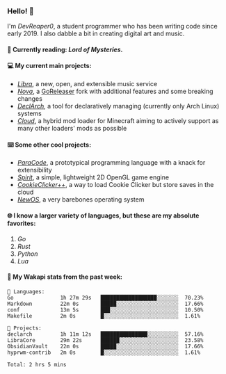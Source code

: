 ### Hello! 👋

I'm _DevReaper0_, a student programmer who has been writing code since early 2019. I also dabble a bit in creating digital art and music.

#### 📖 Currently reading: *Lord of Mysteries*.

#### 💻 My current main projects:

-   _[Libra](https://github.com/LibraMusic)_, a new, open, and extensible music service
-   _[Nova](https://github.com/LibraMusic/Nova)_, a [GoReleaser](https://github.com/goreleaser/goreleaser) fork with additional features and some breaking changes
-   _[DeclArch](https://github.com/DevReaper0/declarch)_, a tool for declaratively managing (currently only Arch Linux) systems
-   _[Cloud](https://github.com/CloudLoaderMC/CloudLoader)_, a hybrid mod loader for Minecraft aiming to actively support as many other loaders' mods as possible

#### ⌨️ Some other cool projects:

-   _[ParaCode](https://github.com/ParaCodeLang/ParaCode)_, a prototypical programming language with a knack for extensibility
-   _[Spirit](https://gitlab.com/DevReaper0/SpiritEngine)_, a simple, lightweight 2D OpenGL game engine
-   _[CookieClicker++](https://github.com/DevReaper0/CookieClickerPlusPlus)_, a way to load Cookie Clicker but store saves in the cloud
-   _[NewOS](https://github.com/DevReaper0/NewOS)_, a very barebones operating system

#### 🌐 I know a larger variety of languages, but these are my absolute favorites:

1. _Go_
2. _Rust_
3. _Python_
4. _Lua_

#### 📡 My Wakapi stats from the past week:

```text
💾 Languages:
Go               1h 27m 29s   ██████████████████░░░░░░░  70.23%
Markdown         22m 0s       █████░░░░░░░░░░░░░░░░░░░░  17.66%
conf             13m 5s       ███░░░░░░░░░░░░░░░░░░░░░░  10.50%
Makefile         2m 0s        █░░░░░░░░░░░░░░░░░░░░░░░░  1.61%

💼 Projects:
declarch         1h 11m 12s   ███████████████░░░░░░░░░░  57.16%
LibraCore        29m 22s      ██████░░░░░░░░░░░░░░░░░░░  23.58%
ObsidianVault    22m 0s       █████░░░░░░░░░░░░░░░░░░░░  17.66%
hyprwm-contrib   2m 0s        █░░░░░░░░░░░░░░░░░░░░░░░░  1.61%

Total: 2 hrs 5 mins
```
